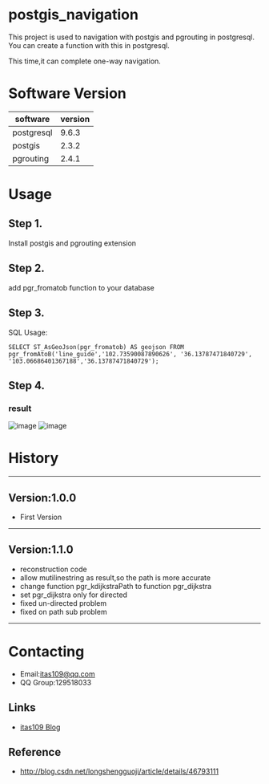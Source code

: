 # postgis_navigation

This project is used to navigation with postgis and pgrouting in postgresql.
You can create a function with this in  postgresql.

This time,it can complete one-way navigation.

# Software Version

|  software  | version 
| ---------- | -------------  
| postgresql | 9.6.3  
| postgis    | 2.3.2   
| pgrouting  | 2.4.1        

# Usage

## Step 1.
Install postgis and pgrouting extension

## Step 2.
add pgr_fromatob function to your database

## Step 3.
SQL Usage:
```
SELECT ST_AsGeoJson(pgr_fromatob) AS geojson FROM pgr_fromAtoB('line_guide','102.73590087890626', '36.13787471840729', '103.06686401367188','36.13787471840729');
```

## Step 4.
### result
![image](https://github.com/itas109/postgis_navigation/raw/master/navigation_0.png)
![image](https://github.com/itas109/postgis_navigation/raw/master/navigation_1.png)

# History
----------------------------------------------------
## Version:1.0.0

* First Version

----------------------------------------------------
## Version:1.1.0

* reconstruction code
* allow mutilinestring as result,so the path is more accurate
* change function pgr_kdijkstraPath to function pgr_dijkstra
* set pgr_dijkstra only for directed
* fixed un-directed problem
* fixed on path sub problem 

----------------------------------------------------
# Contacting

* Email:itas109@qq.com
* QQ Group:129518033

## Links

* [itas109 Blog](http://blog.csdn.net/itas109)

## Reference
* http://blog.csdn.net/longshengguoji/article/details/46793111
